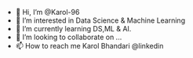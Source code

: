 - 👋 Hi, I’m @Karol-96
- 👀 I’m interested in Data Science & Machine Learning
- 🌱 I’m currently learning DS,ML & AI.
- 💞️ I’m looking to collaborate on ...
- 📫 How to reach me Karol Bhandari @linkedin

<!---
Karol-96/Karol-96 is a ✨ special ✨ repository because its `README.md` (this file) appears on your GitHub profile.
You can click the Preview link to take a look at your changes.
--->
